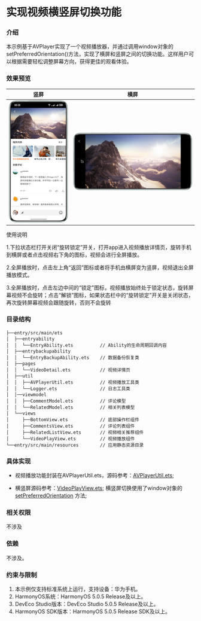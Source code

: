 # 实现视频横竖屏切换功能

### 介绍

本示例基于AVPlayer实现了一个视频播放器，并通过调用window对象的setPreferredOrientation()方法，实现了横屏和竖屏之间的切换功能。这样用户可以根据需要轻松调整屏幕方向，获得更佳的观看体验。

### 效果预览

| 竖屏                                                       | 横屏                                             | 
|----------------------------------------------------------|------------------------------------------------|
| <img src="screenshots/devices/portrait.png" width='320'> | <img src="screenshots/devices/landscape.png" > |

使用说明

1.下拉状态栏打开关闭“旋转锁定”开关，打开app进入视频播放详情页，旋转手机到横屏或者点击视频右下角的图标，视频会进行全屏播放。

2.全屏播放时，点击左上角“返回”图标或者将手机由横屏变为竖屏，视频退出全屏播放模式。

3.全屏播放时，点击左边中间的“锁定”图标，视频播放始终处于锁定状态，旋转屏幕视频不会旋转；点击“解锁”图标，如果状态栏中的“旋转锁定”开关是关闭状态，再次旋转屏幕视频会跟随旋转，否则不会旋转

### 目录结构

```
├──entry/src/main/ets
│  ├──entryability
│  │  └──EntryAbility.ets          // Ability的生命周期回调内容
│  ├──entrybackupability
│  │  └──EntryBackupAbility.ets    // 数据备份恢复类
│  ├──pages
│  │  └──VideoDetail.ets           // 视频详情页
│  ├──util 
│  │  ├──AVPlayerUtil.ets          // 视频播放工具类     
│  │  └──Logger.ets                // 日志工具类
│  │──viewmodel                  
│  │  ├──CommentModel.ets          // 评论模型
│  │  └──RelatedModel.ets          // 相关列表模型
│  └──views                 
│     ├──BottomView.ets            // 底部操作栏组件
│     ├──CommentsView.ets          // 评论列表组件
│     ├──RelatedListView.ets       // 视频相关推荐组件
│     └──VideoPlayView.ets         // 视频播放组件
└──entry/src/main/resources        // 应用静态资源目录
```

### 具体实现

* 视频播放功能封装在AVPlayerUtil.ets，源码参考：[AVPlayerUtil.ets](entry/src/main/ets/utils/AVPlayerUtil.ets);

* 横竖屏源码参考：[VideoPlayView.ets](entry/src/main/ets/views/VideoPlayView.ets);
  横竖屏切换使用了window对象的[setPreferredOrientation](https://developer.huawei.com/consumer/cn/doc/harmonyos-references/arkts-apis-window-window#setpreferredorientation9-1)
  方法;

### 相关权限

不涉及

### 依赖

不涉及。

### 约束与限制

1. 本示例仅支持标准系统上运行，支持设备：华为手机。
2. HarmonyOS系统：HarmonyOS 5.0.5 Release及以上。
3. DevEco Studio版本：DevEco Studio 5.0.5 Release及以上。
4. HarmonyOS SDK版本：HarmonyOS 5.0.5 Release SDK及以上。



